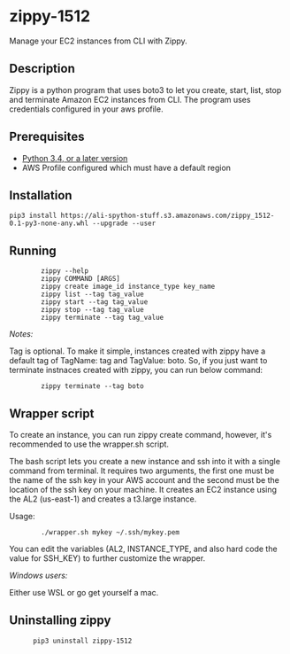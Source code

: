 # zippy-1512

Manage your EC2 instances from CLI with Zippy. 

## Description

Zippy is a python program that uses boto3 to let you create, start, list, stop and terminate Amazon EC2 instances from CLI. The program uses credentials configured in your aws profile.

## Prerequisites

  - [Python 3.4, or a later version](https://wiki.python.org/moin/BeginnersGuide/Download)
  - AWS Profile configured which must have a default region 

## Installation

    pip3 install https://ali-spython-stuff.s3.amazonaws.com/zippy_1512-0.1-py3-none-any.whl --upgrade --user 

## Running

            zippy --help 
            zippy COMMAND [ARGS]
            zippy create image_id instance_type key_name
            zippy list --tag tag_value
            zippy start --tag tag_value
            zippy stop --tag tag_value
            zippy terminate --tag tag_value

*Notes:*

Tag is optional. To make it simple, instances created with zippy have a default tag of TagName: tag and TagValue: boto. So, if you just want to terminate instnaces created with zippy, you can run below command:

            zippy terminate --tag boto

## Wrapper script

To create an instance, you can run zippy create command, however, it's recommended to use the wrapper.sh script. 

The bash script lets you create a new instance and ssh into it with a single command from terminal. It requires two arguments, the first one must be the name of the ssh key in your AWS account and the second must be the location of the ssh key on your machine. It creates an EC2 instance using the AL2 (us-east-1) and creates a t3.large instance.

Usage:

            ./wrapper.sh mykey ~/.ssh/mykey.pem

You can edit the variables (AL2, INSTANCE_TYPE, and also hard code the value for SSH_KEY) to further customize the wrapper.

*Windows users:*

Either use WSL or go get yourself a mac.

## Uninstalling zippy
          
          pip3 uninstall zippy-1512

